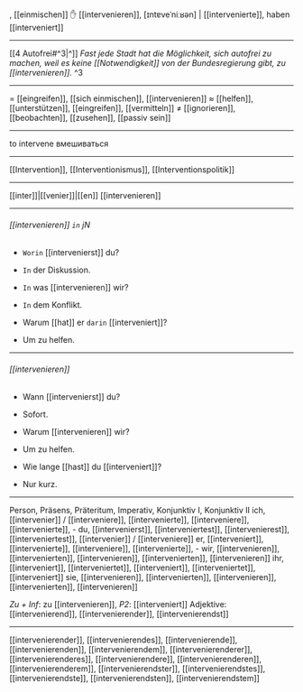 , [[einmischen]]
✋ [[intervenieren]], [ɪntɐveˈniːʁən] | [[intervenierte]], haben [[interveniert]]

---
[[4 Autofrei#^3|^]] *Fast jede Stadt hat die Möglichkeit, sich autofrei zu machen, weil es keine [[Notwendigkeit]] von der Bundesregierung gibt, zu [[intervenieren]].* ^3

---
= [[eingreifen]], [[sich einmischen]], [[intervenieren]]
≈ [[helfen]], [[unterstützen]], [[eingreifen]], [[vermitteln]]
≠ [[ignorieren]], [[beobachten]], [[zusehen]], [[passiv sein]]

---
to intervene
вмешиваться

---
[[Intervention]], [[Interventionismus]], [[Interventionspolitik]]

---
[[inter]]|[[venier]]|[[en]]
[[intervenieren]]


---
###### [[intervenieren]] `in` jN
- `Worin` [[intervenierst]] du?
- `In` der Diskussion.

- `In` was [[intervenieren]] wir?
- `In` dem Konflikt.

- Warum [[hat]] er `darin` [[interveniert]]?
- Um zu helfen.

---
###### [[intervenieren]]
- Wann [[intervenierst]] du?
- Sofort.

- Warum [[intervenieren]] wir?
- Um zu helfen.

- Wie lange [[hast]] du [[interveniert]]?
- Nur kurz.

---
Person, Präsens, Präteritum, Imperativ, Konjunktiv I,  Konjunktiv II 
ich, [[intervenier]] / [[interveniere]], [[intervenierte]], [[interveniere]], [[intervenierte]], -
du, [[intervenierst]], [[interveniertest]], [[intervenierest]], [[interveniertest]], [[intervenier]] / [[interveniere]]
er, [[interveniert]], [[intervenierte]], [[interveniere]], [[intervenierte]], -
wir, [[intervenieren]], [[intervenierten]], [[intervenieren]], [[intervenierten]], [[intervenieren]]
ihr, [[interveniert]], [[interveniertet]], [[interveniert]], [[interveniertet]], [[interveniert]]
sie, [[intervenieren]], [[intervenierten]], [[intervenieren]], [[intervenierten]], [[intervenieren]]

*Zu + Inf*: zu [[intervenieren]], *P2*: [[interveniert]]
Adjektive: [[intervenierend]], [[intervenierender]], [[intervenierendst]]

---
[[intervenierender]], [[intervenierendes]], [[intervenierende]], [[intervenierenden]], [[intervenierendem]], [[intervenierenderer]], [[intervenierenderes]], [[intervenierendere]], [[intervenierenderen]], [[intervenierenderem]], [[intervenierendster]], [[intervenierendstes]], [[intervenierendste]], [[intervenierendsten]], [[intervenierendstem]]